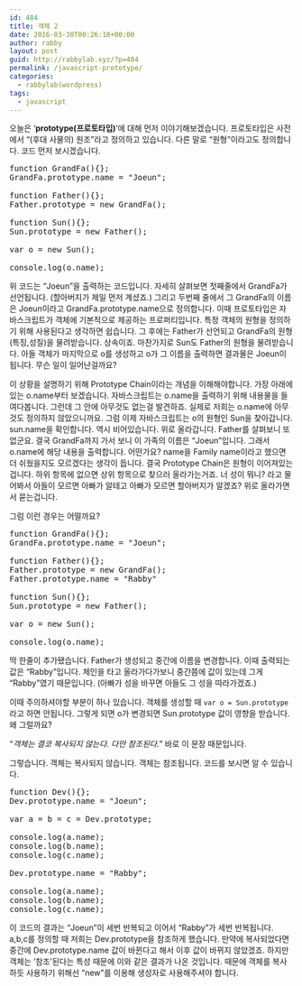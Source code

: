 ```yaml
---
id: 484
title: 객체 2
date: 2016-03-30T00:26:18+00:00
author: rabby
layout: post
guid: http://rabbylab.xyz/?p=484
permalink: /javascript-prototype/
categories:
  - rabbylab(wordpress)
tags:
  - javascript
---
```

오늘은 &#8216;**prototype(프로토타입)**&#8216;에 대해 먼저 이야기해보겠습니다. 프로토타입은 사전에서 &#8220;(후대 사물의) 원조&#8221;라고 정의하고 있습니다. 다른 말로 &#8220;원형&#8221;이라고도 정의합니다. 코드 먼저 보시겠습니다.

<pre class="brush: plain; title: ; notranslate" title="">function GrandFa(){};
GrandFa.prototype.name = "Joeun";

function Father(){};
Father.prototype = new GrandFa();

function Sun(){};
Sun.prototype = new Father();

var o = new Sun();

console.log(o.name);
</pre>

위 코드는 &#8220;Joeun&#8221;을 출력하는 코드입니다. 자세히 살펴보면 첫째줄에서 GrandFa가 선언됩니다. (할아버지가 제일 먼저 계셨죠.) 그리고 두번째 줄에서 그 GrandFa의 이름은 Joeun이라고 GrandFa.prototype.name으로 정의합니다. 이때 프로토타입은 자바스크립트가 객체에 기본적으로 제공하는 프로퍼티입니다. 특정 객체의 원형을 정의하기 위해 사용된다고 생각하면 쉽습니다. 그 후에는 Father가 선언되고 GrandFa의 원형(특징,성질)을 물려받습니다. 상속이죠. 마찬가지로 Sun도 Father의 원형을 물려받습니다. 아들 객체가 마지막으로 o를 생성하고 o가 그 이름을 출력하면 결과물은 Joeun이 됩니다. 무슨 일이 일어난걸까요? 

이 상황을 설명하기 위해 Prototype Chain이라는 개념을 이해해야합니다. 가장 아래에 있는 o.name부터 보겠습니다. 자바스크립트는 o.name을 출력하기 위해 내용물을 들여다봅니다. 그런데 그 안에 아무것도 없는걸 발견하죠. 실제로 저희는 o.name에 아무것도 정의하지 않았으니까요. 그럼 이제 자바스크립트는 o의 원형인 Sun을 찾아갑니다. sun.name을 확인합니다. 역시 비어있습니다. 위로 올라갑니다. Father를 살펴보니 또 없군요. 결국 GrandFa까지 가서 보니 이 가족의 이름은 &#8220;Joeun&#8221;입니다. 그래서 o.name에 해당 내용을 출력합니다. 어떤가요? name을 Family name이라고 했으면 더 쉬웠을지도 모르겠다는 생각이 듭니다. 결국 Prototype Chain은 원형이 이어져있는 겁니다. 하위 항목에 없으면 상위 항목으로 찾으러 올라가는거죠. 너 성이 뭐니? 라고 물어봐서 아들이 모르면 아빠가 알테고 아빠가 모르면 할아버지가 알겠죠? 위로 올라가면서 묻는겁니다.

그럼 이런 경우는 어떨까요?

<pre class="brush: plain; title: ; notranslate" title="">function GrandFa(){};
GrandFa.prototype.name = "Joeun";

function Father(){};
Father.prototype = new GrandFa();
Father.prototype.name = "Rabby"

function Sun(){};
Sun.prototype = new Father();

var o = new Sun();

console.log(o.name);
</pre>

딱 한줄이 추가됐습니다. Father가 생성되고 중간에 이름을 변경합니다. 이때 출력되는 값은 &#8220;Rabby&#8221;입니다. 체인을 타고 올라가다가보니 중간쯤에 값이 있는데 그게 &#8220;Rabby&#8221;였기 때문입니다. (아빠가 성을 바꾸면 아들도 그 성을 따라가겠죠.)

이때 주의하셔야할 부분이 하나 있습니다. 객체를 생성할 때 `var o = Sun.prototype`라고 하면 안됩니다. 그렇게 되면 o가 변경되면 Sun.prototype 값이 영향을 받습니다. 왜 그럴까요?

&#8220;_객체는 결코 복사되지 않는다. 다만 참조된다._&#8221; 바로 이 문장 때문입니다.
  
그렇습니다. 객체는 복사되지 않습니다. 객체는 참조됩니다. 코드를 보시면 알 수 있습니다.

<pre class="brush: plain; title: ; notranslate" title="">function Dev(){};
Dev.prototype.name = "Joeun";

var a = b = c = Dev.prototype;

console.log(a.name);
console.log(b.name);
console.log(c.name);

Dev.prototype.name = "Rabby";

console.log(a.name);
console.log(b.name);
console.log(c.name);
</pre>

이 코드의 결과는 &#8220;Joeun&#8221;이 세번 반복되고 이어서 &#8220;Rabby&#8221;가 세번 반복됩니다. a,b,c를 정의할 때 저희는 Dev.prototype을 참조하게 했습니다. 만약에 복사되었다면 중간에 Dev.prototype.name 값이 바뀐다고 해서 이후 값이 바뀌지 않았겠죠. 하지만 객체는 &#8216;참조&#8217;된다는 특성 때문에 이와 같은 결과가 나온 것입니다. 때문에 객체를 복사하듯 사용하기 위해선 &#8220;new&#8221;를 이용해 생성자로 사용해주셔야 합니다.